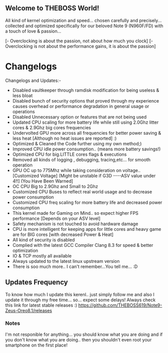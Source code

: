 ## Welcome to THEBOSS World!

All kind of kernel optimization and speed... chosen carefully and precisely... collected and optimized specifically for our beloved Note 9 (N960F/FD) with a touch of love & passion... 


[- Overclocking is about the passion, not about how much you clock]
[- Overclocking is not about the performance gains, it is about the passion]


# Changelogs
Changelogs and Updates:-
- Disabled vaultkeeper through ramdisk modification for being useless & less bloat
- Disabled bunch of security options that proved through my experience causes overhead or performance degradation in general usage or operations
- Disabled Unnecessary option or features that are not being used
- Updated CPU scaling for more battery life while still using 2.0Ghz litter cores & 2.9Ghz big cores frequencies
- Undervolted GPU more across all frequencies for better power saving & less heat [Although no heat issues are reported] :)
- Optimized & Cleaned the Code further using my own method;)
- Improved CPU idle power consumption.. (means more battery savings!)
- Optimized CPU for big.LITTLE cores flags & executions
- Removed all kinds of logging , debugging, tracing,etc... for smooth operation
- GPU OC up to 775Mhz while taking consideration on voltage.. [Customized Voltage] (Might be unstable if G3D ----ASV value under 4!!] (You Have Been Warned]
- OC CPU Big to 2.9Ghz and Small to 2Ghz
- Customized CPU Buses to reflect real world usage and to decrease power consumption
- Customized CPU freq scaling for more battery life and decreased power consumption
- This kernel made for Gaming on Mind.. so expect higher FPS performance [Depends on your ASV level]
- Safety mechanism is not touched to avoid hardware damage
- CPU is more intelligent for keeping apps for little cores and heavy game are for BIG cores [with decreased Power & Heat]
- All kind of security is disabled
- Complied with the latest GCC Compiler Clang 8.3 for speed & better optimization
- IO & TCP mostly all available
- Always updated to the latest linux upstream version
- There is soo much more.. I can't remember...You tell me... :D
## Updates Frequency
To know how much I update this kerenl.. just simply follow me and also I update it through my free time... so... expect some delays!
Always check this link for latest stable releases :)
https://github.com/THEBOSS619/Note9-Zeus-Oreo8.1/releases
### Notes
I'm not responible for anything... you should know what you are doing and if you don't know what you are doing.. then you shouldn't even root your smartphone on the first place!
